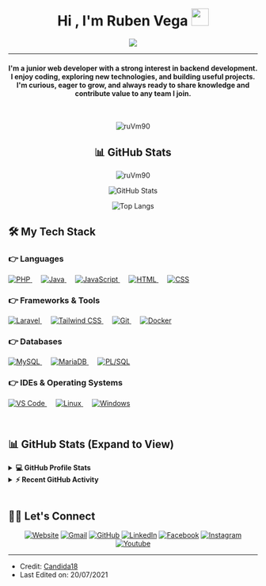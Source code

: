 
<h1 align="center">Hi , I'm Ruben Vega <img src="https://media.giphy.com/media/hvRJCLFzcasrR4ia7z/giphy.gif" width="35"></h1>
<p align="center">
 <a href="https://github.com/DenverCoder1/readme-typing-svg">
  <img src="https://readme-typing-svg.herokuapp.com?lines=Junior+Backend+Web+Developer;Laravel+%7C+PHP+%7C+MySQL;Always+learning+and+building;Open+to+new+opportunities&center=true&width=500&height=50">
</a>

</p>
<hr/>
<h4 align="center">I'm a junior web developer with a strong interest in backend development.  
  I enjoy coding, exploring new technologies, and building useful projects.  
  I'm curious, eager to grow, and always ready to share knowledge and contribute value to any team I join.</h4>
<br>
<p align="center"> <img src="https://komarev.com/ghpvc/?username=ruVm90&label=Profile%20views&color=0e75b6&style=plastic" alt="ruVm90" /> </p>

<h2 align="center">📊 GitHub Stats</h2>

<p align="center">
  <img src="https://github-readme-streak-stats.herokuapp.com/?user=ruVm90&theme=algolia" alt="ruVm90" />
</p>

<p align="center">
  <img src="https://github-readme-stats.vercel.app/api?username=ruVm90&show_icons=true&theme=algolia" alt="GitHub Stats" />
</p>

<p align="center">
  <img src="https://github-readme-stats.vercel.app/api/top-langs/?username=ruVm90&layout=compact&theme=algolia" alt="Top Langs" />
</p>


## 🛠️ My Tech Stack

### 👉 Languages

<p align="left"> 
  <a href="https://www.php.net/" target="_blank">
    <img alt="PHP" src="https://img.shields.io/badge/PHP-%23777BB4.svg?logo=php&logoColor=white"/>
  </a>
  &emsp;
  <a href="https://www.java.com" target="_blank"> 
    <img alt="Java" src="https://img.shields.io/badge/Java-%23007396.svg?logo=java&logoColor=white">
  </a>
  &emsp;
  <a href="https://developer.mozilla.org/en-US/docs/Web/JavaScript" target="_blank"> 
    <img alt="JavaScript" src="https://img.shields.io/badge/JavaScript-%23F7DF1E.svg?logo=javascript&logoColor=black">
  </a>
  &emsp;
  <a href="https://www.w3.org/html/" target="_blank"> 
    <img alt="HTML" src="https://img.shields.io/badge/HTML5-%23E34F26.svg?logo=html5&logoColor=white">
  </a>
  &emsp;
  <a href="https://www.w3schools.com/css/" target="_blank">
    <img alt="CSS" src="https://img.shields.io/badge/CSS3-%231572B6.svg?logo=css3&logoColor=white">
  </a> 
</p>

### 👉 Frameworks & Tools

<p align="left">
  <a href="https://laravel.com/" target="_blank">
    <img alt="Laravel" src="https://img.shields.io/badge/Laravel-%23FF2D20.svg?logo=laravel&logoColor=white" />
  </a>
  &emsp;
  <a href="https://tailwindcss.com/" target="_blank">
    <img alt="Tailwind CSS" src="https://img.shields.io/badge/Tailwind%20CSS-%2338B2AC.svg?logo=tailwind-css&logoColor=white">
  </a>
  &emsp;
  <a href="https://git-scm.com/" target="_blank">
    <img alt="Git" src="https://img.shields.io/badge/Git-%23F05033.svg?logo=git&logoColor=white"/>
  </a>
  &emsp;
  <a href="https://www.docker.com/" target="_blank">
    <img alt="Docker" src="https://img.shields.io/badge/Docker-%232496ED.svg?logo=docker&logoColor=white">
  </a>
</p>

### 👉 Databases

<p align="left">
  <a href="https://www.mysql.com/" target="_blank">
    <img alt="MySQL" src="https://img.shields.io/badge/MySQL-%2300f.svg?logo=mysql&logoColor=white">
  </a>
  &emsp;
  <a href="https://mariadb.org/" target="_blank">
    <img alt="MariaDB" src="https://img.shields.io/badge/MariaDB-%23003545.svg?logo=mariadb&logoColor=white">
  </a>
  &emsp;
  <a href="https://www.oracle.com/database/technologies/appdev/plsql.html" target="_blank">
    <img alt="PL/SQL" src="https://img.shields.io/badge/PL/SQL-%23F00000.svg?logo=oracle&logoColor=white">
  </a>
</p>

### 👉 IDEs & Operating Systems

<p align="left">
  <a href="https://code.visualstudio.com/" target="_blank">
    <img alt="VS Code" src="https://img.shields.io/badge/VS%20Code-%23007ACC.svg?logo=visual-studio-code&logoColor=white">
  </a>
  &emsp;
  <a href="https://www.linux.org/" target="_blank">
    <img alt="Linux" src="https://img.shields.io/badge/Linux-%23FCC624.svg?logo=linux&logoColor=black">
  </a>
  &emsp;
  <a href="https://www.microsoft.com/windows" target="_blank">
    <img alt="Windows" src="https://img.shields.io/badge/Windows-%230078D6.svg?logo=windows&logoColor=white">
  </a>
</p>



<br/>

## 📊 GitHub Stats (Expand to View)

<details> 
  <summary><b>💻 GitHub Profile Stats</b></summary>
  <br/>
  <p align="center">
    <a href="https://github.com/anuraghazra/github-readme-stats">
      <img alt="Rubén's GitHub Stats" src="https://github-readme-stats.vercel.app/api?username=ruVm90&show_icons=true&count_private=true&theme=algolia" height="192px"/>
    </a>
    <br/>
    &nbsp;
    <img src="https://github-readme-stats.vercel.app/api/top-langs?username=ruVm90&show_icons=true&locale=en&layout=compact&theme=algolia" alt="Top Languages" height="192px"/>
    <br/>
    <b>Note:</b> Top languages is only a metric of the languages used in my public repositories and doesn't reflect experience level.
  </p>
</details>

<details>
  <summary><b>⚡ Recent GitHub Activity</b></summary>
  <br/>
  <a href="https://github.com/ruVm90">
    <img alt="Rubén's Activity Graph" src="https://github-readme-activity-graph.cyclic.app/graph?username=ruVm90&theme=react-dark&area=true&hide_border=true" />
  </a>
</details>


<br/>

## 🙋‍♀️ Let's Connect
<p align="center">
  <a href="https://candida-noronha.web.app/"><img src="https://img.icons8.com/bubbles/50/000000/web.png" alt="Website"/></a>
	<a href="mailto:candida.noronha18@gmail.com"><img src="https://img.icons8.com/bubbles/50/000000/gmail.png" alt="Gmail"/></a>
	<a href="https://github.com/Candida18"><img src="https://img.icons8.com/bubbles/50/000000/github.png" alt="GitHub"/></a>
	<a href="https://linkedin.com/in/candida-ruth-noronha-b019101ab"><img src="https://img.icons8.com/bubbles/50/000000/linkedin.png" alt="LinkedIn"/></a>
	<a href="https://www.facebook.com/candida.noronha.77"><img src="https://img.icons8.com/bubbles/50/000000/facebook-new.png" alt="Facebook"/></a>
	<a href="https://instagram.com/candyyyy__18"><img src="https://img.icons8.com/bubbles/50/000000/instagram.png" alt="Instagram"/></a>
	<a href="https://www.youtube.com/channel/UC7V1Gm8V0kRLp_EHB8aDj2A"><img src="https://img.icons8.com/bubbles/50/000000/youtube.png" alt="Youtube"/></a>
	
</p>

<hr/>

* Credit: [Candida18](https://github.com/Candida18)
* Last Edited on: 20/07/2021









